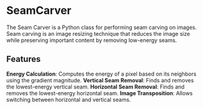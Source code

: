 # SeamCarver
The Seam Carver is a Python class for performing seam carving on images. Seam carving is an image resizing technique that reduces the image size while preserving important content by removing low-energy seams.

## Features
**Energy Calculation**: Computes the energy of a pixel based on its neighbors using the gradient magnitude.
**Vertical Seam Removal**: Finds and removes the lowest-energy vertical seam.
**Horizontal Seam Removal**: Finds and removes the lowest-energy horizontal seam.
**Image Transposition**: Allows switching between horizontal and vertical seams.
